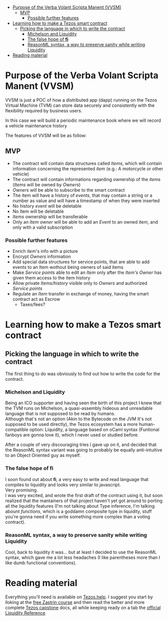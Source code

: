- [Purpose of the Verba Volant Scripta Manent (VVSM)](#purpose-of-the-verba-volant-scripta-manent-vvsm)
  - [MVP](#mvp)
    - [Possible further features](#possible-further-features)
- [Learning how to make a Tezos smart contract](#learning-how-to-make-a-tezos-smart-contract)
  - [Picking the language in which to write the contract](#picking-the-language-in-which-to-write-the-contract)
    - [Michelson and Liquidity](#michelson-and-liquidity)
    - [The false hope of **fi**](#the-false-hope-of-fi)
    - [ReasonML syntax, a way to preserve sanity while writing Liquidity](#reasonml-syntax-a-way-to-preserve-sanity-while-writing-liquidity)
- [Reading material](#reading-material)


# Purpose of the Verba Volant Scripta Manent (VVSM)
<a name="#preface"></a>
VVSM is just a POC of how a distributed app (dapp) running on the Tezos Virtual Machine (TVM) can store data securely and consistently with the flexibility required by business users.

In this case we will build a periodic maintenance book where we will record a vehicle maintenance history

The features of VVSM will be as follow:

## MVP
* The contract will contain data structures called _Items_, which will contain information concerning the represented _item_ (e.g.: A motorcycle or other vehicle)
* The contract will contain informations regarding ownership of the _items_ (_Items_ will be owned by _Owners_)
* _Owners_ will be able to subscribe to the smart contract
* The item will have a history of _events_, that may contain a string or a number as value and will have a timestamp of when they were inserted
* No history _event_ will be deletable
* No Item will be deletable
* _Items_ ownership will be transferable
* Only an _Item owner_ will be able to add an _Event_ to an owned _item_, and only with a valid subscription

### Possible further features
* Enrich _item_'s info with a picture
* Encrypt _Owners_ information
* Add special data structures for service points, that are able to add events to an Item wothout being owners of said items
* Make _Service points_ able to edit an _Item_ only after the _Item's Owner_ has given them access to the item history
* Allow private _Items/history_ visible only to _Owners_ and authorized _Service points_
* Regulate an _Item_ transfer in exchange of money, having the smart contract act as Escrow
  * Taxes/fees?

# Learning how to make a Tezos smart contract
## Picking the language in which to write the contract
The first thing to do was obviously to find out how to write the code for the contract.

### Michelson and Liquidity
Being an ICO supporter and having seen the birth of this project I knew that the TVM runs on Michelson, a quasi-assembly hideous and unreadable language that is not supposed to be read by humans.  
Although that's not an option (Akin to the Bytecode on the JVM It's not supposed to be used directly), the Tezos ecosystem has a more human-compatible option: Liquidity, a language based on oCaml syntax (Funtional fanboys are gonna love it), which I never used or studied before.

After a couple of very discouraging tries I gave up on it, and decided that the ReasonML syntax variant was going to probably be equally anti-intuitive to an Object Oriented guy as myself.

### The false hope of **fi**
I soon found out about **fi**, a very easy to write and read language that compiles to liquidity and looks very similar to javascript.  
Very promising.  
I was very excited, and wrote the first draft of the contract using it, but soon realized that the mantainers of that project haven't yet got around to porting all the liquidity features (I'm not talking about Type inference, I'm talking abount *functions*, which is a goddamn composite type in liquidity, stuff you're gonna need if you write something more complex than a voting contract).

### ReasonML syntax, a way to preserve sanity while writing Liquidity
Cool, back to liquidity it was... but at least I decided to use the ReasonML syntax, which gave me a lot less headaches (I like parentheses more than I like dumb functional conventions).  

# Reading material
Everything you'll need is available on [Tezos.help](https://www.tezos.help/). I suggest you start by lloking at the [free Zastrin course](https://www.zastrin.com/courses/simple-tezos-dapp/lessons/1-3) and then read the better and more complete [Tezos capstone](https://tezoscapstone.com/) docs, all while keeping ready on a tab the [official Liquidity Reference](http://www.liquidity-lang.org/edit/doc/reference/liquidity.html#)